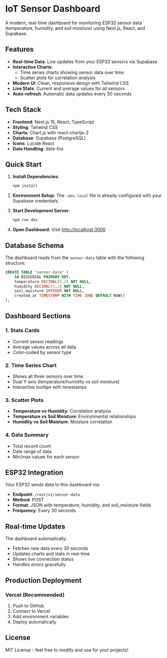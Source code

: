 # IoT Sensor Dashboard

A modern, real-time dashboard for monitoring ESP32 sensor data (temperature, humidity, and soil moisture) using Next.js, React, and Supabase.

## Features

- **Real-time Data**: Live updates from your ESP32 sensors via Supabase
- **Interactive Charts**: 
  - Time series charts showing sensor data over time
  - Scatter plots for correlation analysis
- **Modern UI**: Clean, responsive design with Tailwind CSS
- **Live Stats**: Current and average values for all sensors
- **Auto-refresh**: Automatic data updates every 30 seconds

## Tech Stack

- **Frontend**: Next.js 15, React, TypeScript
- **Styling**: Tailwind CSS
- **Charts**: Chart.js with react-chartjs-2
- **Database**: Supabase (PostgreSQL)
- **Icons**: Lucide React
- **Date Handling**: date-fns

## Quick Start

1. **Install Dependencies**:
   ```bash
   npm install
   ```

2. **Environment Setup**:
   The `.env.local` file is already configured with your Supabase credentials.

3. **Start Development Server**:
   ```bash
   npm run dev
   ```

4. **Open Dashboard**:
   Visit [http://localhost:3000](http://localhost:3000)

## Database Schema

The dashboard reads from the `sensor-data` table with the following structure:

```sql
CREATE TABLE "sensor-data" (
    id BIGSERIAL PRIMARY KEY,
    temperature DECIMAL(5,2) NOT NULL,
    humidity DECIMAL(5,2) NOT NULL,
    soil_moisture INTEGER NOT NULL,
    created_at TIMESTAMP WITH TIME ZONE DEFAULT NOW()
);
```

## Dashboard Sections

### 1. Stats Cards
- Current sensor readings
- Average values across all data
- Color-coded by sensor type

### 2. Time Series Chart
- Shows all three sensors over time
- Dual Y-axis (temperature/humidity vs soil moisture)
- Interactive tooltips with timestamps

### 3. Scatter Plots
- **Temperature vs Humidity**: Correlation analysis
- **Temperature vs Soil Moisture**: Environmental relationships
- **Humidity vs Soil Moisture**: Moisture correlation

### 4. Data Summary
- Total record count
- Date range of data
- Min/max values for each sensor

## ESP32 Integration

Your ESP32 sends data to this dashboard via:
- **Endpoint**: `/rest/v1/sensor-data`
- **Method**: POST
- **Format**: JSON with temperature, humidity, and soil_moisture fields
- **Frequency**: Every 30 seconds

## Real-time Updates

The dashboard automatically:
- Fetches new data every 30 seconds
- Updates charts and stats in real-time
- Shows live connection status
- Handles errors gracefully

## Production Deployment

### Vercel (Recommended)
1. Push to GitHub
2. Connect to Vercel
3. Add environment variables
4. Deploy automatically

## License

MIT License - feel free to modify and use for your projects!
